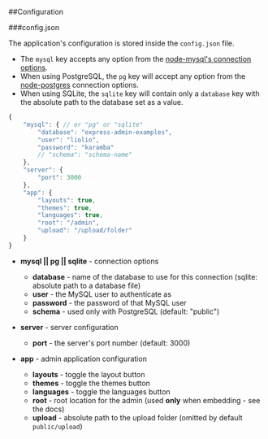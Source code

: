 ##Configuration

###config.json

The application's configuration is stored inside the `config.json` file.<br />
- The `mysql` key accepts any option from the [node-mysql's connection options][1].<br />
- When using PostgreSQL, the `pg` key will accept any option from the [node-postgres][2] connection options.
- When using SQLite, the `sqlite` key will contain only a `database` key with the absolute path to the database set as a value.

```js
{
    "mysql": { // or "pg" or "sqlite"
        "database": "express-admin-examples",
        "user": "liolio",
        "password": "karamba"
        // "schema": "schema-name"
    },
    "server": {
        "port": 3000
    },
    "app": {
        "layouts": true,
        "themes": true,
        "languages": true,
        "root": "/admin",
        "upload": "/upload/folder"
    }
}
```

- **mysql || pg || sqlite** - connection options
    - **database** - name of the database to use for this connection (sqlite: absolute path to a database file)
    - **user** - the MySQL user to authenticate as
    - **password** - the password of that MySQL user
    - **schema** - used only with PostgreSQL (default: "public")
- **server** - server configuration
    - **port** - the server's port number (default: 3000)
- **app** - admin application configuration
    - **layouts** - toggle the layout button
    - **themes** - toggle the themes button
    - **languages** - toggle the languages button
    - **root** - root location for the admin (used **only** when embedding - see the docs)
    - **upload** - absolute path to the upload folder (omitted by default `public/upload`)


  [1]: https://github.com/felixge/node-mysql#connection-options
  [2]: https://github.com/brianc/node-postgres